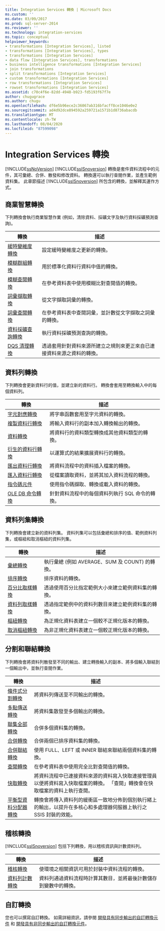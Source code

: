```yaml
---
title: Integration Services 轉換 | Microsoft Docs
ms.custom: ''
ms.date: 03/09/2017
ms.prod: sql-server-2014
ms.reviewer: ''
ms.technology: integration-services
ms.topic: conceptual
helpviewer_keywords:
- transformations [Integration Services], listed
- transformations [Integration Services], types
- transformations [Integration Services]
- data flow [Integration Services], transformations
- business intelligence transformations [Integration Services]
- join transformations
- split transformations [Integration Services]
- custom transformations [Integration Services]
- row transformations [Integration Services]
- rowset transformations [Integration Services]
ms.assetid: c70c4f6e-82dd-4948-b923-fd5193f67f7e
author: chugugrace
ms.author: chugu
ms.openlocfilehash: df6e5b96ece2c36067ab316bfacff8ce1046e0e2
ms.sourcegitcommit: ad4d92dce894592a259721a1571b1d8736abacdb
ms.translationtype: MT
ms.contentlocale: zh-TW
ms.lasthandoff: 08/04/2020
ms.locfileid: "87599098"
---
```

# <a name="integration-services-transformations"></a>Integration Services 轉換
  [!INCLUDE[ssNoVersion](../../../includes/ssnoversion-md.md)] [!INCLUDE[ssISnoversion](../../../includes/ssisnoversion-md.md)] 轉換是套件資料流程中的元件，其可彙總、合併、散發和修改資料。 轉換還可以執行查閱作業，並產生範例資料集。 此章節描述 [!INCLUDE[ssISnoversion](../../../includes/ssisnoversion-md.md)] 所包含的轉換，並解釋其運作方式。  
  
## <a name="business-intelligence-transformations"></a>商業智慧轉換  
 下列轉換會執行商業智慧作業 (例如，清除資料、採礦文字及執行資料採礦預測查詢)。  
  
|轉換|描述|  
|--------------------|-----------------|  
|[緩時變維度轉換](slowly-changing-dimension-transformation.md)|設定緩時變維度之更新的轉換。|  
|[模糊群組轉換](fuzzy-grouping-transformation.md)|用於標準化資料行資料中值的轉換。|  
|[模糊查閱轉換](lookup-transformation.md)|在參考資料表中使用模糊比對查閱值的轉換。|  
|[詞彙擷取轉換](term-extraction-transformation.md)|從文字擷取詞彙的轉換。|  
|[詞彙查閱轉換](term-lookup-transformation.md)|在參考資料表中查閱詞彙，並計數從文字擷取之詞彙的轉換。|  
|[資料採礦查詢轉換](data-mining-query-transformation.md)|執行資料採礦預測查詢的轉換。|  
|[DQS 清理轉換](dqs-cleansing-transformation.md)|透過套用針對資料來源所建立之規則來更正來自已連接資料來源之資料的轉換。|  
  
## <a name="row-transformations"></a>資料列轉換  
 下列轉換會更新資料行的值，並建立新的資料行。 轉換會套用至轉換輸入中的每個資料列。  
  
|轉換|描述|  
|--------------------|-----------------|  
|[字元對應轉換](character-map-transformation.md)|將字串函數套用至字元資料的轉換。|  
|[複製資料行轉換](copy-column-transformation.md)|將輸入資料行的副本加入轉換輸出的轉換。|  
|[資料轉換](data-conversion-transformation.md)|將資料行的資料類型轉換成其他資料類型的轉換。|  
|[衍生的資料行轉換](derived-column-transformation.md)|以運算式的結果擴展資料行的轉換。|  
|[匯出資料行轉換](export-column-transformation.md)|將資料流程中的資料插入檔案的轉換。|  
|[匯入資料行轉換](import-column-transformation.md)|從檔案讀取資料，並將其加入資料流程的轉換。|  
|[指令碼元件](script-component.md)|使用指令碼擷取、轉換或載入資料的轉換。|  
|[OLE DB 命令轉換](ole-db-command-transformation.md)|針對資料流程中的每個資料列執行 SQL 命令的轉換。|  
  
## <a name="rowset-transformations"></a>資料列集轉換  
 下列轉換會建立新的資料列集。 資料列集可以包括彙總和排序的值、範例資料列集，或樞紐和取消樞紐的資料列集。  
  
|轉換|描述|  
|--------------------|-----------------|  
|[彙總轉換](aggregate-transformation.md)|執行彙總 (例如 AVERAGE、SUM 及 COUNT) 的轉換。|  
|[排序轉換](sort-transformation.md)|排序資料的轉換。|  
|[百分比取樣轉換](percentage-sampling-transformation.md)|透過使用百分比指定範例大小來建立範例資料集的轉換。|  
|[資料列取樣轉換](row-sampling-transformation.md)|透過指定範例中的資料列數目來建立範例資料集的轉換。|  
|[樞紐轉換](pivot-transformation.md)|為正規化資料表建立一個較不正規化版本的轉換。|  
|[取消樞紐轉換](unpivot-transformation.md)|為非正規化資料表建立一個較正規化版本的轉換。|  
  
## <a name="split-and-join-transformations"></a>分割和聯結轉換  
 下列轉換會將資料列散發至不同的輸出、建立轉換輸入的副本、將多個輸入聯結到一個輸出中，並執行查閱作業。  
  
|轉換|描述|  
|--------------------|-----------------|  
|[條件式分割轉換](conditional-split-transformation.md)|將資料列傳送至不同輸出的轉換。|  
|[多點傳送轉換](multicast-transformation.md)|將資料集散發至多個輸出的轉換。|  
|[聯集全部轉換](union-all-transformation.md)|合併多個資料集的轉換。|  
|[合併轉換](merge-transformation.md)|合併兩個已排序資料集的轉換。|  
|[合併聯結轉換](merge-join-transformation.md)|使用 FULL、LEFT 或 INNER 聯結來聯結兩個資料集的轉換。|  
|[查閱轉換](lookup-transformation.md)|在參考資料表中使用完全比對查閱值的轉換。|  
|[快取轉換](cache-transform.md)|將資料流程中已連接資料來源的資料寫入快取連接管理員以便將資料寫入快取檔案的轉換。 「查閱」轉換會在快取檔案的資料上執行查閱。|  
|[平衡型資料分配器轉換](balanced-data-distributor-transformation.md)|轉換會將傳入資料列的緩衝區一致地分佈到個別執行緒上的輸出，以提升在多核心和多處理器伺服器上執行之 SSIS 封裝的效能。|  
  
## <a name="auditing-transformations"></a>稽核轉換  
 [!INCLUDE[ssISnoversion](../../../includes/ssisnoversion-md.md)] 包括下列轉換，用以稽核資訊與計數資料列。  
  
|轉換|描述|  
|--------------------|-----------------|  
|[稽核轉換](audit-transformation.md)|使環境之相關資訊可用於封裝中資料流程的轉換。|  
|[資料列計數轉換](row-count-transformation.md)|資料列通過資料流程時計算其數目，並將最後計數儲存到變數中的轉換。|  
  
## <a name="custom-transformations"></a>自訂轉換  
 您也可以撰寫自訂轉換。 如需詳細資訊，請參閱 [開發具有同步輸出的自訂轉換元件](../../extending-packages-custom-objects-data-flow-types/developing-a-custom-transformation-component-with-synchronous-outputs.md) 和 [開發具有非同步輸出的自訂轉換元件](../../extending-packages-custom-objects-data-flow-types/developing-a-custom-transformation-component-with-asynchronous-outputs.md)。  
  
  
